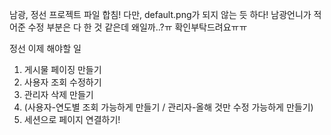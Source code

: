 남광, 정선 프로젝트 파일 합침!
다만, default.png가 되지 않는 듯 하다!
남광언니가 적어준 수정 부분은 다 한 것 같은데 왜일까..?ㅠ
확인부탁드려요ㅠㅠ

정선 이제 해야할 일
1. 게시물 페이징 만들기
2. 사용자 조회 수정하기
3. 관리자 삭제 만들기
4. (사용자-연도별 조회 가능하게 만들기 / 관리자-올해 것만 수정 가능하게 만들기)
5. 세션으로 페이지 연결하기!
